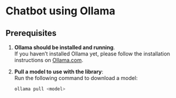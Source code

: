 # Chatbot using Ollama



## Prerequisites

1. **Ollama should be installed and running**.  
   If you haven’t installed Ollama yet, please follow the installation instructions on [Ollama.com](https://www.ollama.com/).

2. **Pull a model to use with the library**:  
   Run the following command to download a model:
   ```bash
   ollama pull <model> 

